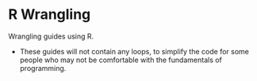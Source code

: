 # R Wrangling

Wrangling guides using R. 

- These guides will not contain any loops, to simplify the code for some people who may not be comfortable with the fundamentals of programming. 


 

